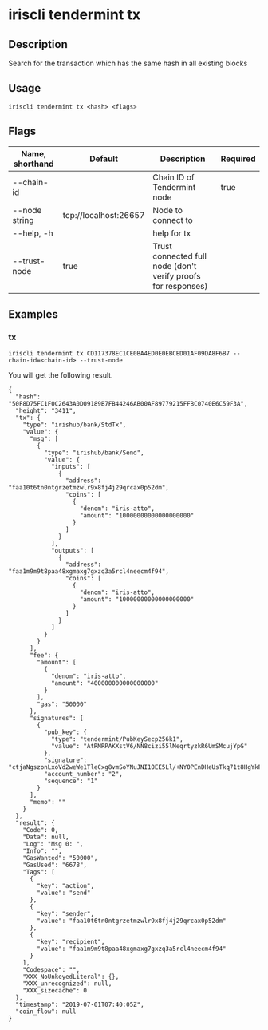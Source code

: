 # iriscli tendermint tx

## Description

Search for the transaction which has the same hash in all existing blocks

## Usage

```
iriscli tendermint tx <hash> <flags>
```

## Flags

| Name, shorthand | Default               | Description                                                   | Required |
| --------------- | --------------------- | ------------------------------------------------------------- | -------- |
| --chain-id      |                       | Chain ID of Tendermint node                                   | true     |
| --node string   | tcp://localhost:26657 | Node to connect to                                            |          |            
| --help, -h      |                       | help for tx                                                   |          |
| --trust-node    | true                  | Trust connected full node (don't verify proofs for responses) |          |

## Examples

### tx

```shell
iriscli tendermint tx CD117378EC1CE0BA4ED0E0EBCED01AF09DA8F6B7 --chain-id=<chain-id> --trust-node
```

You will get the following result.
```
{
  "hash": "50F8D75FC1F0C2643A0D09189B7FB44246AB00AF89779215FFBC0740E6C59F3A",
  "height": "3411",
  "tx": {
    "type": "irishub/bank/StdTx",
    "value": {
      "msg": [
        {
          "type": "irishub/bank/Send",
          "value": {
            "inputs": [
              {
                "address": "faa10t6tn0ntgrzetmzwlr9x8fj4j29qrcax0p52dm",
                "coins": [
                  {
                    "denom": "iris-atto",
                    "amount": "10000000000000000000"
                  }
                ]
              }
            ],
            "outputs": [
              {
                "address": "faa1m9m9t8paa48xgmaxg7gxzq3a5rcl4neecm4f94",
                "coins": [
                  {
                    "denom": "iris-atto",
                    "amount": "10000000000000000000"
                  }
                ]
              }
            ]
          }
        }
      ],
      "fee": {
        "amount": [
          {
            "denom": "iris-atto",
            "amount": "400000000000000000"
          }
        ],
        "gas": "50000"
      },
      "signatures": [
        {
          "pub_key": {
            "type": "tendermint/PubKeySecp256k1",
            "value": "AtRMRPAKXstV6/NN8cizi55lMeqrtyzkR6UmSMcujYpG"
          },
          "signature": "ctjaNgszonLxoVd2weWe1TleCxg8vmSoYNuJNI1OEE5Ll/+NY0PEnDHeUsTkq71t8HgYkFkM636EssP9TAmttQ==",
          "account_number": "2",
          "sequence": "1"
        }
      ],
      "memo": ""
    }
  },
  "result": {
    "Code": 0,
    "Data": null,
    "Log": "Msg 0: ",
    "Info": "",
    "GasWanted": "50000",
    "GasUsed": "6678",
    "Tags": [
      {
        "key": "action",
        "value": "send"
      },
      {
        "key": "sender",
        "value": "faa10t6tn0ntgrzetmzwlr9x8fj4j29qrcax0p52dm"
      },
      {
        "key": "recipient",
        "value": "faa1m9m9t8paa48xgmaxg7gxzq3a5rcl4neecm4f94"
      }
    ],
    "Codespace": "",
    "XXX_NoUnkeyedLiteral": {},
    "XXX_unrecognized": null,
    "XXX_sizecache": 0
  },
  "timestamp": "2019-07-01T07:40:05Z",
  "coin_flow": null
}
```
